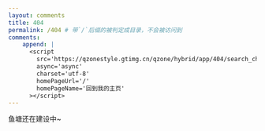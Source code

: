 ```yaml
---
layout: comments
title: 404
permalink: /404 # 带`/`后缀的被判定成目录，不会被访问到
comments:
    append: |
      <script
        src='https://qzonestyle.gtimg.cn/qzone/hybrid/app/404/search_children.js'
        async='async'
        charset='utf-8'
        homePageUrl='/'
        homePageName='回到我的主页'
      ></script>
---
```


鱼塘还在建设中~